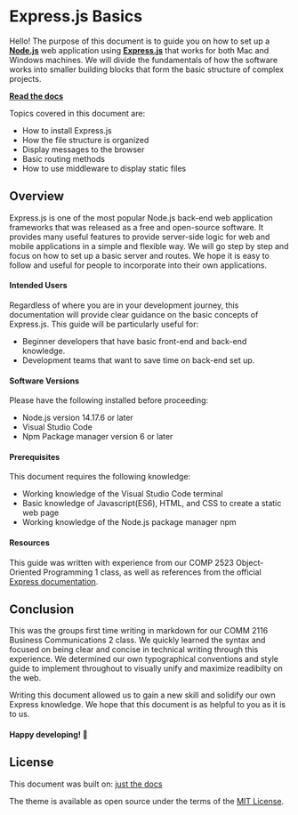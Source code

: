 # Express.js Basics

Hello! The purpose of this document is to guide you on how to set up a [**Node.js**](https://nodejs.org/) web application using [**Express.js**](https://expressjs.com/) that works for both Mac and Windows machines. We will divide the fundamentals of how the software works into smaller building blocks that form the basic structure of complex projects.

[**Read the docs**](https://phoenixlai833.github.io/express-documentation-joey-phoenix/)

Topics covered in this document are:

- How to install Express.js
- How the file structure is organized
- Display messages to the browser
- Basic routing methods
- How to use middleware to display static files

## Overview

Express.js is one of the most popular Node.js back-end web application frameworks that was released as a free and open-source software. It provides many useful features to provide server-side logic for web and mobile applications in a simple and flexible way. We will go step by step and focus on how to set up a basic server and routes. We hope it is easy to follow and useful for people to incorporate into their own applications. 


#### Intended Users
Regardless of where you are in your development journey, this documentation will provide clear guidance on the basic concepts of Express.js. This guide will be particularly useful for:
- Beginner developers that have basic front-end and back-end knowledge.
- Development teams that want to save time on back-end set up.



#### Software Versions
Please have the following installed before proceeding:
- Node.js version 14.17.6 or later
- Visual Studio Code
- Npm Package manager version 6 or later


#### Prerequisites
This document requires the following knowledge: 
- Working knowledge of the Visual Studio Code terminal
- Basic knowledge of Javascript(ES6), HTML, and CSS to create a static web page
- Working knowledge of the Node.js package manager npm


#### Resources

This guide was written with experience from our COMP 2523 Object-Oriented Programming 1 class, as well as references from the official [Express documentation](https://expressjs.com/).


## Conclusion

This was the groups first time writing in markdown for our COMM 2116 Business Communications 2 class. We quickly learned the syntax and focused on being clear and concise in technical writing through this experience. We determined our own typographical conventions and style guide to implement throughout to visually unify and maximize readibilty on the web.

Writing this document allowed us to gain a new skill and solidify our own Express knowledge. We hope that this document is as helpful to you as it is to us. 

#### Happy developing! 🚀 


## License

This document was built on: [just the docs](https://github.com/just-the-docs/just-the-docs)

The theme is available as open source under the terms of the [MIT License](http://opensource.org/licenses/MIT).

